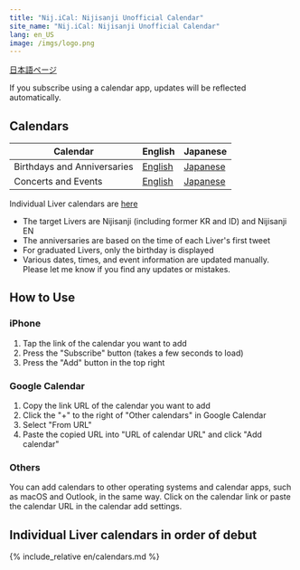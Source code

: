 ```yaml
---
title: "Nij.iCal: Nijisanji Unofficial Calendar"
site_name: "Nij.iCal: Nijisanji Unofficial Calendar"
lang: en_US
image: /imgs/logo.png
---
```

[日本語ページ](index.md)

If you subscribe using a calendar app, updates will be reflected automatically.

## Calendars

|Calendar|English|Japanese|
|---|---|---|
|Birthdays and Anniversaries|[English](webcal://magicien.github.io/Nij.iCal/en/birthdays.ics)|[Japanese](webcal://magicien.github.io/Nij.iCal/ja/birthdays.ics)|
|Concerts and Events|[English](webcal://magicien.github.io/Nij.iCal/en/events.ics)|[Japanese](webcal://magicien.github.io/Nij.iCal/ja/events.ics)|

Individual Liver calendars are [here](#calendar_list)

- The target Livers are Nijisanji (including former KR and ID) and Nijisanji EN
- The anniversaries are based on the time of each Liver's first tweet
- For graduated Livers, only the birthday is displayed
- Various dates, times, and event information are updated manually. Please let me know if you find any updates or mistakes.

## How to Use

### iPhone

1. Tap the link of the calendar you want to add
2. Press the "Subscribe" button (takes a few seconds to load)
3. Press the "Add" button in the top right

### Google Calendar

1. Copy the link URL of the calendar you want to add
2. Click the "+" to the right of "Other calendars" in Google Calendar
3. Select "From URL"
4. Paste the copied URL into "URL of calendar URL" and click "Add calendar"

### Others

You can add calendars to other operating systems and calendar apps, such as macOS and Outlook, in the same way.
Click on the calendar link or paste the calendar URL in the calendar add settings.

## <a id="calendar_list"></a> Individual Liver calendars in order of debut

{% include_relative en/calendars.md %}

